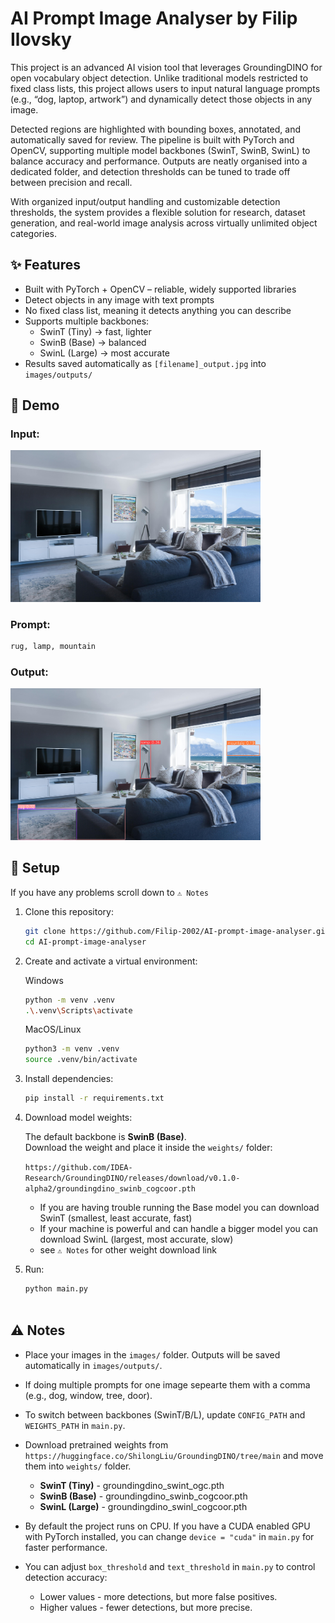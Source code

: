 # AI Prompt Image Analyser by Filip Ilovsky

This project is an advanced AI vision tool that leverages GroundingDINO for open vocabulary object detection. Unlike traditional models restricted to fixed class lists, this project allows users to input natural language prompts (e.g., “dog, laptop, artwork”) and dynamically detect those objects in any image.

Detected regions are highlighted with bounding boxes, annotated, and automatically saved for review. The pipeline is built with PyTorch and OpenCV, supporting multiple model backbones (SwinT, SwinB, SwinL) to balance accuracy and performance. Outputs are neatly organised into a dedicated folder, and detection thresholds can be tuned to trade off between precision and recall.

With organized input/output handling and customizable detection thresholds, the system provides a flexible solution for research, dataset generation, and real-world image analysis across virtually unlimited object categories.


## ✨ Features
- Built with PyTorch + OpenCV – reliable, widely supported libraries
- Detect objects in any image with text prompts
- No fixed class list, meaning it detects anything you can describe
- Supports multiple backbones:
  - SwinT (Tiny) → fast, lighter
  - SwinB (Base) → balanced
  - SwinL (Large) → most accurate
- Results saved automatically as `[filename]_output.jpg` into `images/outputs/`


## 🎥 Demo

### Input:

<img src="demo_pics/room.jpg" width="400">


### Prompt:

```bash
rug, lamp, mountain
```

### Output:

<img src="demo_pics/room_output.jpg" width="400">



## 🚀 Setup

If you have any problems scroll down to `⚠️ Notes`

1. Clone this repository:
   ```bash
   git clone https://github.com/Filip-2002/AI-prompt-image-analyser.git
   cd AI-prompt-image-analyser


2. Create and activate a virtual environment:

   Windows

   ```bash
   python -m venv .venv
   .\.venv\Scripts\activate
   ```

   MacOS/Linux

   ```bash
   python3 -m venv .venv
   source .venv/bin/activate
   ```


3. Install dependencies:
   ```bash
   pip install -r requirements.txt


4. Download model weights:

   The default backbone is **SwinB (Base)**.  
   Download the weight and place it inside the `weights/` folder:

   `https://github.com/IDEA-Research/GroundingDINO/releases/download/v0.1.0-alpha2/groundingdino_swinb_cogcoor.pth`

   - If you are having trouble running the Base model you can download SwinT (smallest, least accurate, fast)
   - If your machine is powerful and can handle a bigger model you can download SwinL (largest, most accurate, slow)
   - see `⚠️ Notes` for other weight download link

5. Run:
   ```bash
   python main.py
   
   

## ⚠️ Notes

- Place your images in the `images/` folder. Outputs will be saved automatically in `images/outputs/`.

- If doing multiple prompts for one image sepearte them with a comma (e.g., dog, window, tree, door).

- To switch between backbones (SwinT/B/L), update `CONFIG_PATH` and `WEIGHTS_PATH` in `main.py`.

- Download pretrained weights from `https://huggingface.co/ShilongLiu/GroundingDINO/tree/main` and move them into `weights/` folder.
  - **SwinT (Tiny)** - groundingdino_swint_ogc.pth
  - **SwinB (Base)** - groundingdino_swinb_cogcoor.pth
  - **SwinL (Large)** - groundingdino_swinl_cogcoor.pth

- By default the project runs on CPU. If you have a CUDA enabled GPU with PyTorch installed, you can change `device = "cuda"` in `main.py` for faster performance.

- You can adjust `box_threshold` and `text_threshold` in `main.py` to control detection accuracy:
  - Lower values - more detections, but more false positives.
  - Higher values - fewer detections, but more precise.





